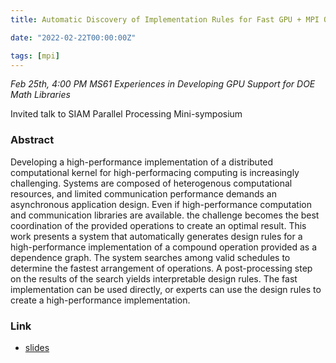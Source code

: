 ```yaml
---
title: Automatic Discovery of Implementation Rules for Fast GPU + MPI Operations

date: "2022-02-22T00:00:00Z"

tags: [mpi]
---
```


*Feb 25th, 4:00 PM MS61 Experiences in Developing GPU Support for DOE Math Libraries*

Invited talk to SIAM Parallel Processing Mini-symposium

### Abstract

Developing a high-performance implementation of a distributed computational kernel for high-performacing computing is increasingly challenging. Systems are composed of heterogenous computational resources, and limited communication performance demands an asynchronous application design. Even if high-performance computation and communication libraries are available. the challenge becomes the best coordination of the provided operations to create an optimal result. This work presents a system that automatically generates design rules for a high-performance implementation of a compound operation provided as a dependence graph. The system searches among valid schedules to determine the fastest arrangement of operations. A post-processing step on the results of the search yields interpretable design rules. The fast implementation can be used directly, or experts can use the design rules to create a high-performance implementation.

### Link

* [slides](/pdf/20220225_siampp.pdf)
